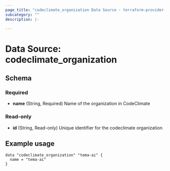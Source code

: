 ```yaml
---
page_title: "codeclimate_organization Data Source - terraform-provider-codeclimate"
subcategory: ""
description: |-

---
```


# Data Source:  codeclimate_organization

## Schema

### Required

- **name** (String, Required) Name of the organization in CodeClimate

### Read-only

- **id** (String, Read-only) Unique identifier for the codeclimate organization

## Example usage

```hcl
data "codeclimate_organization" "tema-ai" {
  name = "tema-ai"
}
```
